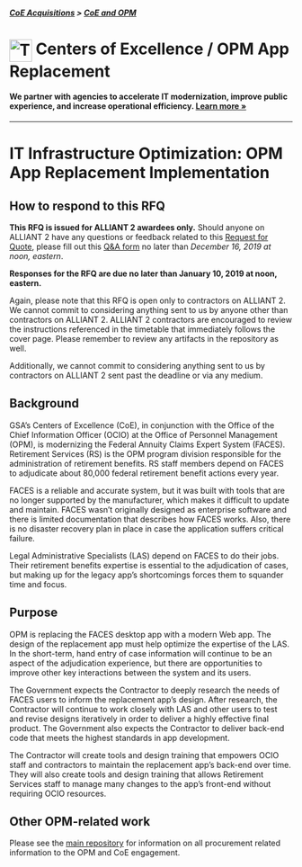 ##### [CoE Acquisitions](https://github.com/GSA/coe-acquisitions) > [CoE and OPM](https://github.com/GSA/coe-opm-acquisitions)

<h1><img src="https://coe.gsa.gov/img/coe-logomark.svg" width="40px" align="top" alt="The Centers of Excellence Logo"> Centers of Excellence / OPM App Replacement</h1>

#### We partner with agencies to accelerate IT modernization, improve public experience, and increase operational efficiency. [Learn more »](https://coe.gsa.gov/about/)

---

# IT Infrastructure Optimization: OPM App Replacement Implementation

## How to respond to this RFQ

**This RFQ is issued for ALLIANT 2 awardees only.** Should anyone on ALLIANT 2 have any questions or feedback related to this [Request for Quote](https://github.com/GSA/coe-opm-app-replacement/blob/master/RFQ-OPM-App-Replacement.pdf), please fill out this [Q&A form](https://docs.google.com/forms/d/e/1FAIpQLSf29U-QbDB2pM6TmezNBUJq-y32ukEEMNUjBLpcO62dytuJ1Q/viewform) no later than *December 16, 2019 at noon, eastern*.

**Responses for the RFQ are due no later than January 10, 2019 at noon, eastern.**

Again, please note that this RFQ is open only to contractors on ALLIANT 2. We cannot commit to considering anything sent to us by anyone other than contractors on ALLIANT 2. ALLIANT 2 contractors are encouraged to review the instructions referenced in the timetable that immediately follows the cover page. Please remember to review any artifacts in the repository as well. 

Additionally, we cannot commit to considering anything sent to us by contractors on ALLIANT 2 sent past the deadline or via any medium. 

## Background

GSA’s Centers of Excellence (CoE), in conjunction with the Office of the Chief Information Officer (OCIO) at the Office of Personnel Management (OPM), is modernizing the Federal Annuity Claims Expert System (FACES). Retirement Services (RS) is the OPM program division responsible for the administration of retirement benefits. RS staff members depend on FACES to adjudicate about 80,000 federal retirement benefit actions every year.

FACES is a reliable and accurate system, but it was built with tools that are no longer supported by the manufacturer, which makes it difficult to update and maintain. FACES wasn’t originally designed as enterprise software and there is limited documentation that describes how FACES works. Also, there is no disaster recovery plan in place in case the application suffers critical failure.

Legal Administrative Specialists (LAS) depend on FACES to do their jobs. Their retirement benefits expertise is essential to the adjudication of cases, but making up for the legacy app’s shortcomings forces them to squander time and focus.

## Purpose

OPM is replacing the FACES desktop app with a modern Web app. The design of the replacement app must help optimize the expertise of the LAS. In the short-term, hand entry of case information will continue to be an aspect of the adjudication experience, but there are opportunities to improve other key interactions between the system and its users.

The Government expects the Contractor to deeply research the needs of FACES users to inform the replacement app’s design. After research, the Contractor will continue to work closely with LAS and other users to test and revise designs iteratively in order to deliver a highly effective final product. The Government also expects the Contractor to deliver back-end code that meets the highest standards in app development.

The Contractor will create tools and design training that empowers OCIO staff and contractors to maintain the replacement app’s back-end over time. They will also create tools and design training that allows Retirement Services staff to manage many changes to the app’s front-end without requiring OCIO resources.

## Other OPM-related work
Please see the [main repository](https://github.com/GSA/coe-opm-acquisitions/) for information on all procurement related information to the OPM and CoE engagement.
